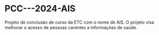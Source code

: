 # PCC---2024-AIS
Projeto de conclusão de curso da ETC com o nome de AIS. O projeto visa melhorar o acesso de pessoas carentes a informações de saúde.
